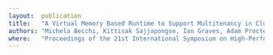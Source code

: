 ```yaml
---
layout:  publication
title:   "A Virtual Memory Based Runtime to Support Multitenancy in Clusters with Many-cores"
authors: "Michela Becchi, Kittisak Sajjapongse, Ian Graves, Adam Procter, Vignesh Ravi, and Srimat Chakradhar"
where:   "Proceedings of the 21st International Symposium on High-Performance Parallel and Distributed Computing (HPDC'12), Delft, June 2012. <em>(Best paper award.)</em>"
---
```

